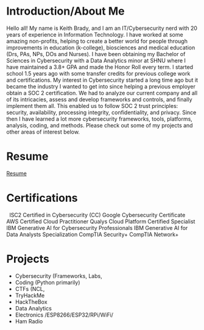 
# Introduction/About Me

Hello all! My name is Keith Brady, and I am an IT/Cybersecurity nerd with 20 years of experience in Information Technology. I have worked at some amazing non-profits, helping to create a better world for people through improvements in education (k-college), biosciences and medical education (Drs, PAs, NPs, DOs and Nurses). I have been obtaining my Bachelor of Sciences in Cybersecurity with a Data Analytics minor at SHNU where I have maintained a 3.8+ GPA and made the Honor Roll every term. I started school 1.5 years ago with some transfer credits for previous college work and certifications. My interest in Cybersecurity started a long time ago but it became the industry I wanted to get into since helping a previous employer obtain a SOC 2 certification. We had to analyze our current company and all of its intricacies, assess and develop frameworks and controls, and finally implement them all. This enabled us to follow SOC 2 trust principles: security, availability, processing integrity, confidentiality, and privacy. Since then I have learned a lot more cybersecurity frameworks, tools, platforms, analysis, coding, and methods. 
Please check out some of my projects and other areas of interest below. 


# Resume

[Resume](/resume.md)

# Certifications
&nbsp;
ISC2 Certified in Cybersecurity (CC) 
Google Cybersecurity Certificate
AWS Certified Cloud Practitioner
Qualys Cloud Platform Certified Specialist
IBM Generative AI for Cybersecurity Professionals
IBM Generative AI for Data Analysts Specialization
CompTIA Security+
CompTIA Network+
&nbsp;

# Projects

- Cybersecurity (Frameworks, Labs, 
- Coding (Python primarily)
- CTFs (NCL, 
- TryHackMe
- HackTheBox
- Data Analytics
- Electronics /ESP8266/ESP32/RPi/WiFi/
- Ham Radio


